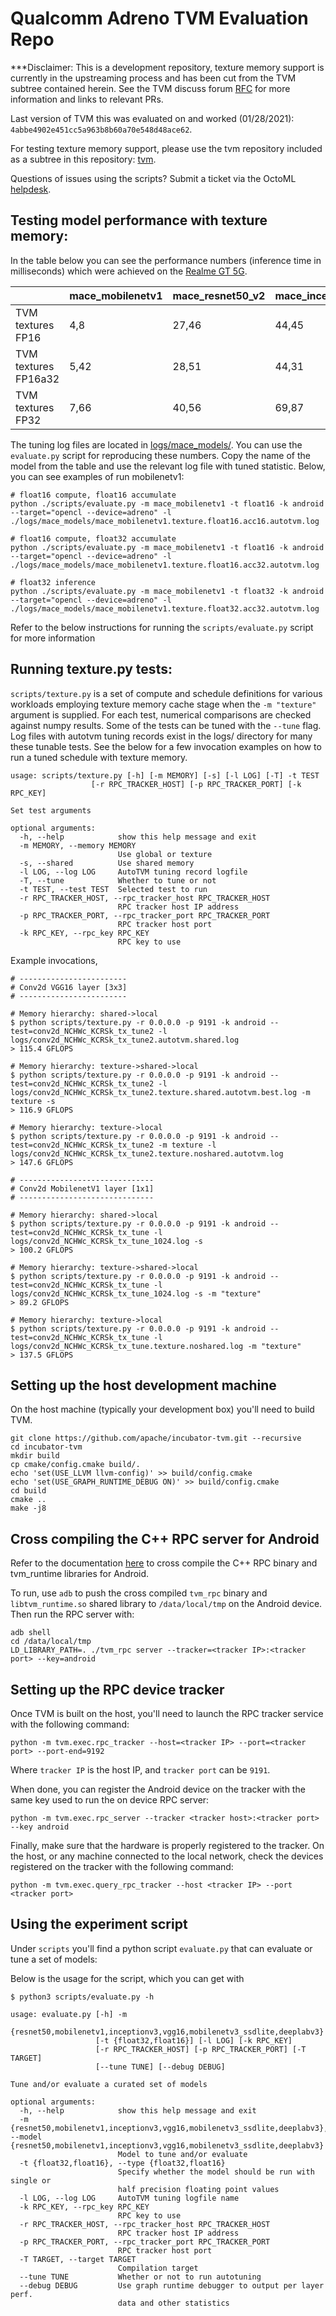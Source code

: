 # Qualcomm Adreno TVM Evaluation Repo

***Disclaimer: This is a development repository, texture memory support is currently in the upstreaming process and has been cut from the TVM subtree contained herein. See the TVM discuss forum [RFC](https://discuss.tvm.apache.org/t/rfc-texture-memory-support/9467) for more information and links to relevant PRs.

Last version of TVM this was evaluated on and worked (01/28/2021): `4abbe4902e451cc5a963b8b60a70e548d48ace62`.

For testing texture memory support, please use the tvm repository included as a subtree in this repository: [tvm](https://github.com/octoml/qualcomm/tree/master/tvm).



Questions of issues using the scripts? Submit a ticket via the OctoML [helpdesk](https://octoml.atlassian.net/servicedesk/customer/portal/6).

## Testing model performance with texture memory:
In the table below you can see the performance numbers (inference time in
milliseconds) which were achieved on the [Realme GT 5G](https://www.gsmarena.com/realme_gt_5g-10689.php).

|                      | mace_mobilenetv1 | mace_resnet50_v2 | mace_inceptionv3 | vgg16  | mace_deeplabv3 | mace_yolov3 |
|----------------------|------------------|------------------|------------------|--------|----------------|-------------|
| TVM textures FP16    |              4,8 |            27,46 |            44,45 |  78,96 |         103,99 |      175,09 |
| TVM textures FP16a32 |             5,42 |            28,51 |            44,31 |  96,64 |         110,32 |      242,34 |
| TVM textures FP32    |             7,66 |            40,56 |            69,87 | 131,99 |         154,06 |      306,27 |

The tuning log files are located in [logs/mace_models/](logs/mace_models/). You
can use the `evaluate.py` script for reproducing these numbers. Copy the name of
the model from the table and use the relevant log file with tuned statistic.
Below, you can see examples of run mobilenetv1:
```
# float16 compute, float16 accumulate
python ./scripts/evaluate.py -m mace_mobilenetv1 -t float16 -k android --target="opencl --device=adreno" -l ./logs/mace_models/mace_mobilenetv1.texture.float16.acc16.autotvm.log

# float16 compute, float32 accumulate
python ./scripts/evaluate.py -m mace_mobilenetv1 -t float16 -k android --target="opencl --device=adreno" -l ./logs/mace_models/mace_mobilenetv1.texture.float16.acc32.autotvm.log

# float32 inference
python ./scripts/evaluate.py -m mace_mobilenetv1 -t float32 -k android --target="opencl --device=adreno" -l ./logs/mace_models/mace_mobilenetv1.texture.float32.acc32.autotvm.log
```
Refer to the below instructions for running the `scripts/evaluate.py` script for more information

## Running texture.py tests:
`scripts/texture.py` is a set of compute and schedule definitions for various workloads employing texture memory cache stage when the `-m "texture"` argument is supplied. For each test, numerical comparisons are checked against numpy results. Some of the tests can be tuned with the `--tune` flag. Log files with autotvm tuning records exist in the logs/ directory for many these tunable tests. See the below for a few invocation examples on how to run a tuned schedule with texture memory.

```
usage: scripts/texture.py [-h] [-m MEMORY] [-s] [-l LOG] [-T] -t TEST
                  [-r RPC_TRACKER_HOST] [-p RPC_TRACKER_PORT] [-k RPC_KEY]

Set test arguments

optional arguments:
  -h, --help            show this help message and exit
  -m MEMORY, --memory MEMORY
                        Use global or texture
  -s, --shared          Use shared memory
  -l LOG, --log LOG     AutoTVM tuning record logfile
  -T, --tune            Whether to tune or not
  -t TEST, --test TEST  Selected test to run
  -r RPC_TRACKER_HOST, --rpc_tracker_host RPC_TRACKER_HOST
                        RPC tracker host IP address
  -p RPC_TRACKER_PORT, --rpc_tracker_port RPC_TRACKER_PORT
                        RPC tracker host port
  -k RPC_KEY, --rpc_key RPC_KEY
                        RPC key to use

```
Example invocations,
```
# ------------------------
# Conv2d VGG16 layer [3x3]
# ------------------------

# Memory hierarchy: shared->local
$ python scripts/texture.py -r 0.0.0.0 -p 9191 -k android --test=conv2d_NCHWc_KCRSk_tx_tune2 -l logs/conv2d_NCHWc_KCRSk_tx_tune2.autotvm.shared.log
> 115.4 GFLOPS

# Memory hierarchy: texture->shared->local
$ python scripts/texture.py -r 0.0.0.0 -p 9191 -k android --test=conv2d_NCHWc_KCRSk_tx_tune2 -l logs/conv2d_NCHWc_KCRSk_tx_tune2.texture.shared.autotvm.best.log -m texture -s
> 116.9 GFLOPS

# Memory hierarchy: texture->local
$ python scripts/texture.py -r 0.0.0.0 -p 9191 -k android --test=conv2d_NCHWc_KCRSk_tx_tune2 -m texture -l logs/conv2d_NCHWc_KCRSk_tx_tune2.texture.noshared.autotvm.log
> 147.6 GFLOPS

# ------------------------------
# Conv2d MobilenetV1 layer [1x1]
# ------------------------------

# Memory hierarchy: shared->local
$ python scripts/texture.py -r 0.0.0.0 -p 9191 -k android --test=conv2d_NCHWc_KCRSk_tx_tune -l logs/conv2d_NCHWc_KCRSk_tx_tune_1024.log -s
> 100.2 GFLOPS

# Memory hierarchy: texture->shared->local
$ python scripts/texture.py -r 0.0.0.0 -p 9191 -k android --test=conv2d_NCHWc_KCRSk_tx_tune -l logs/conv2d_NCHWc_KCRSk_tx_tune_1024.log -s -m "texture"
> 89.2 GFLOPS

# Memory hierarchy: texture->local
$ python scripts/texture.py -r 0.0.0.0 -p 9191 -k android --test=conv2d_NCHWc_KCRSk_tx_tune -l logs/conv2d_NCHWc_KCRSk_tx_tune.texture.noshared.log -m "texture"
> 137.5 GFLOPS

```


## Setting up the host development machine

On the host machine (typically your development box) you'll need to build TVM. 

```
git clone https://github.com/apache/incubator-tvm.git --recursive
cd incubator-tvm
mkdir build
cp cmake/config.cmake build/.
echo 'set(USE_LLVM llvm-config)' >> build/config.cmake
echo 'set(USE_GRAPH_RUNTIME_DEBUG ON)' >> build/config.cmake
cd build
cmake ..
make -j8
```

## Cross compiling the C++ RPC server for Android

Refer to the documentation [here](https://github.com/apache/incubator-tvm/tree/master/apps/cpp_rpc) to cross compile the C++ RPC binary and tvm_runtime libraries for Android.

To run, use `adb` to push the cross compiled `tvm_rpc` binary and `libtvm_runtime.so` shared library to `/data/local/tmp` on the Android device. Then run the RPC server with:
```
adb shell
cd /data/local/tmp
LD_LIBRARY_PATH=. ./tvm_rpc server --tracker=<tracker IP>:<tracker port> --key=android
```

## Setting up the RPC device tracker

Once TVM is built on the host, you'll need to launch the RPC tracker service with the following command:
```
python -m tvm.exec.rpc_tracker --host=<tracker IP> --port=<tracker port> --port-end=9192
```
Where `tracker IP` is the host IP, and `tracker port` can be `9191`.

When done, you can register the Android device on the tracker with the same key used to run the on device RPC server:

```
python -m tvm.exec.rpc_server --tracker <tracker host>:<tracker port> --key android
```

Finally, make sure that the hardware is properly registered to the tracker. On the host, or any machine connected to the local network, check the devices registered on the tracker with the following command:

```
python -m tvm.exec.query_rpc_tracker --host <tracker IP> --port <tracker port>
```

## Using the experiment script

Under `scripts` you'll find a python script `evaluate.py` that can evaluate or tune a set of models:

Below is the usage for the script, which you can get with 

```
$ python3 scripts/evaluate.py -h

usage: evaluate.py [-h] -m
                   {resnet50,mobilenetv1,inceptionv3,vgg16,mobilenetv3_ssdlite,deeplabv3}
                   [-t {float32,float16}] [-l LOG] [-k RPC_KEY]
                   [-r RPC_TRACKER_HOST] [-p RPC_TRACKER_PORT] [-T TARGET]
                   [--tune TUNE] [--debug DEBUG]

Tune and/or evaluate a curated set of models

optional arguments:
  -h, --help            show this help message and exit
  -m {resnet50,mobilenetv1,inceptionv3,vgg16,mobilenetv3_ssdlite,deeplabv3}, --model {resnet50,mobilenetv1,inceptionv3,vgg16,mobilenetv3_ssdlite,deeplabv3}
                        Model to tune and/or evaluate
  -t {float32,float16}, --type {float32,float16}
                        Specify whether the model should be run with single or
                        half precision floating point values
  -l LOG, --log LOG     AutoTVM tuning logfile name
  -k RPC_KEY, --rpc_key RPC_KEY
                        RPC key to use
  -r RPC_TRACKER_HOST, --rpc_tracker_host RPC_TRACKER_HOST
                        RPC tracker host IP address
  -p RPC_TRACKER_PORT, --rpc_tracker_port RPC_TRACKER_PORT
                        RPC tracker host port
  -T TARGET, --target TARGET
                        Compilation target
  --tune TUNE           Whether or not to run autotuning
  --debug DEBUG         Use graph runtime debugger to output per layer perf.
                        data and other statistics
```

